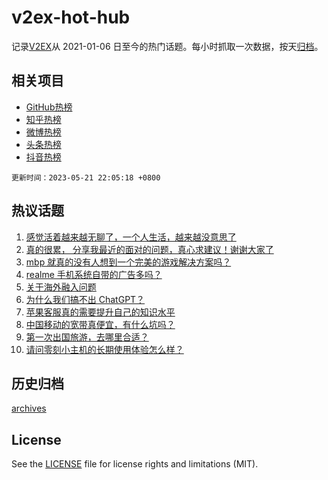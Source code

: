 # v2ex-hot-hub

 记录[V2EX](https://www.v2ex.com/)从 2021-01-06 日至今的热门话题。每小时抓取一次数据，按天[归档](archives)。
 
 ## 相关项目

- [GitHub热榜](https://github.com/lonnyzhang423/github-hot-hub)
- [知乎热榜](https://github.com/lonnyzhang423/zhihu-hot-hub)
- [微博热榜](https://github.com/lonnyzhang423/weibo-hot-hub)
- [头条热榜](https://github.com/lonnyzhang423/toutiao-hot-hub)
- [抖音热榜](https://github.com/lonnyzhang423/douyin-hot-hub)


 `更新时间：2023-05-21 22:05:18 +0800`

## 热议话题

1. [感觉活着越来越无聊了，一个人生活，越来越没意思了](https://www.v2ex.com/t/941697)
1. [真的很累， 分享我最近的面对的问题，真心求建议！谢谢大家了](https://www.v2ex.com/t/941726)
1. [mbp 就真的没有人想到一个完美的游戏解决方案吗？](https://www.v2ex.com/t/941623)
1. [realme 手机系统自带的广告多吗？](https://www.v2ex.com/t/941638)
1. [关于海外融入问题](https://www.v2ex.com/t/941654)
1. [为什么我们搞不出 ChatGPT？](https://www.v2ex.com/t/941606)
1. [苹果客服真的需要提升自己的知识水平](https://www.v2ex.com/t/941680)
1. [中国移动的宽带真便宜，有什么坑吗？](https://www.v2ex.com/t/941695)
1. [第一次出国旅游，去哪里合适？](https://www.v2ex.com/t/941599)
1. [请问零刻小主机的长期使用体验怎么样？](https://www.v2ex.com/t/941632)

## 历史归档

[archives](archives)

## License

See the [LICENSE](LICENSE) file for license rights and limitations (MIT).
